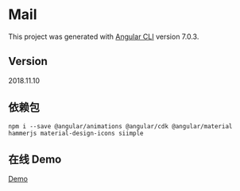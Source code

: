 # Mail

This project was generated with [Angular CLI](https://github.com/angular/angular-cli) version 7.0.3.

## Version

2018.11.10

## 依赖包

`npm i --save @angular/animations @angular/cdk @angular/material hammerjs material-design-icons siimple`

## 在线 Demo

[Demo](https://demo.don.red/mail)
